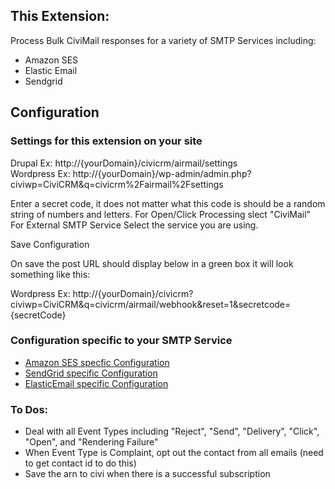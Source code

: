 This Extension:
--------------
Process Bulk CiviMail responses for a variety of SMTP Services including:

- Amazon SES
- Elastic Email
- Sendgrid


## Configuration

### Settings for this extension on your site

Drupal Ex: http://{yourDomain}/civicrm/airmail/settings  
Wordpress Ex: http://{yourDomain}/wp-admin/admin.php?civiwp=CiviCRM&q=civicrm%2Fairmail%2Fsettings  

Enter a secret code, it does not matter what this code is should be a random string of numbers and letters.
For Open/Click Processing slect "CiviMail"
For External SMTP Service Select the service you are using.

Save Configuration

On save the post URL should display below in a green box it will look something like this:

Wordpress Ex: http://{yourDomain}/civicrm?civiwp=CiviCRM&q=civicrm/airmail/webhook&reset=1&secretcode={secretCode}

### Configuration specific to your SMTP Service

+ [Amazon SES specfic Configuration](/docs/ses.md)
+ [SendGrid specific Configuration](/docs/Sendgrid.md)
+ [ElasticEmail specific Configuration](/docs/Elastic.md)

### To Dos:

+ Deal with all Event Types including "Reject", "Send", "Delivery", "Click", "Open", and "Rendering Failure"
+ When Event Type is Complaint, opt out the contact from all emails (need to get contact id to do this)
+ Save the arn to civi when there is a successful subscription

